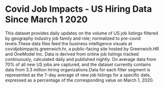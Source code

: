 # Covid Job Impacts - US Hiring Data Since March 1 2020

This dataset provides daily updates on the volume of US job listings filtered by geography industry job family and role; normalized to pre-covid levels.These data files feed the business intelligence visuals at covidjobimpacts.greenwich.hr, a public-facing site hosted by Greenwich.HR and OneModel Inc. Data is derived from online job listings tracked continuously, calculated daily and published nightly. On average data from 70% of all new US jobs are captured, and the dataset currently contains data from 3.3 million hiring organizations.Data for each filter segment is represented as the 7-day average of new job listings for a specific date, expressed as a percentage of the corresponding value on March 1, 2020.
